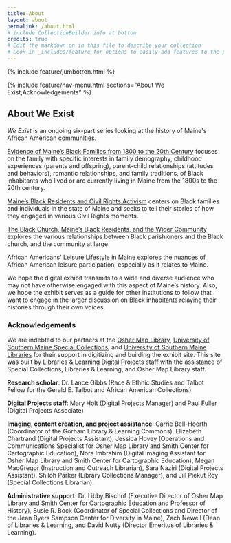 ```yaml
---
title: About
layout: about
permalink: /about.html
# include CollectionBuilder info at bottom
credits: true
# Edit the markdown on in this file to describe your collection
# Look in _includes/feature for options to easily add features to the page
---
```


{% include feature/jumbotron.html %} 

{% include feature/nav-menu.html sections="About We Exist;Acknowledgements" %}

## About We Exist

*We Exist* is an ongoing six-part series looking at the history of Maine's African American communities.

[Evidence of Maine’s Black Families from 1800 to the 20th Century](/families.html) focuses on the family with specific interests in family demography, childhood experiences (parents and offspring), parent-child relationships (attitudes and behaviors), romantic relationships, and family traditions, of Black inhabitants who lived or are currently living in Maine from the 1800s to the 20th century.

[Maine’s Black Residents and Civil Rights Activism](/activism.html) centers on Black families and individuals in the state of Maine and seeks to tell their stories of how they engaged in various Civil Rights moments.

[The Black Church, Maine’s Black Residents, and the Wider Community](/community.html) explores the various relationships between Black parishioners and the Black church, and the community at large.

[African Americans' Leisure Lifestyle in Maine](/leisure.html) explores the nuances of African American leisure participation, especially as it relates to Maine.

We hope the digital exhibit transmits to a wide and diverse audience who may not have otherwise engaged with this aspect of Maine’s history. Also, we hope the exhibit serves as a guide for other institutions to follow that want to engage in the larger discussion on Black inhabitants relaying their histories through their own voices.

### Acknowledgements

We are indebted to our partners at the [Osher Map Library](https://oshermaps.org/), [University of Southern Maine Special Collections](https://usm.maine.edu/special-collections/), and [University of Southern Maine Libraries](https://usm.maine.edu/library/) for their support in digitizing and building the exhibit site. This site was built by Libraries & Learning Digital Projects staff with the assistance of Special Collections,  Libraries & Learning, and Osher Map Library staff.

**Research scholar**: Dr. Lance Gibbs (Race & Ethnic Studies and Talbot Fellow for the Gerald E. Talbot and African American Collections)

**Digital Projects staff**: Mary Holt (Digital Projects Manager) and Paul Fuller (Digital Projects Associate)

**Imaging, content creation, and project assistance**: Carrie Bell-Hoerth (Coordinator of the Gorham Library & Learning Commons), Elizabeth Chartrand (Digital Projects Assistant), Jessica Hovey (Operations and Communications Specialist for Osher Map Library and Smith Center for Cartographic Education), Nora Imbrahim (Digital Imaging Assistant for Osher Map Library and Smith Center for Cartographic Education), Megan MacGregor (Instruction and Outreach Librarian), Sara Naziri (Digital Projects Assistant), Shiloh Parker (Library Collections Manager), and Jill Piekut Roy (Special Collections Librarian).

**Administrative support**: Dr. Libby Bischof (Executive Director of Osher Map Library and Smith Center for Cartographic Education and Professor of History), Susie R. Bock (Coordinator of Special Collections and Director of the Jean Byers Sampson Center for Diversity in Maine), Zach Newell (Dean of Libraries & Learning, and David Nutty (Director Emeritus of Libraries & Learning).